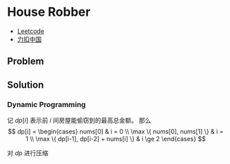# House Robber

- [Leetcode](https://leetcode.com/problems/house-robber)
- [力扣中国](https://leetcode.cn/problems/house-robber)

## Problem

[](desc.md ':include')

## Solution

### Dynamic Programming

记 $dp[i]$ 表示前 $i$ 间房屋能偷窃到的最高总金额。
那么
$$
dp[i] =
\begin{cases}
    nums[0] & i = 0 \\
    \max \{ nums[0], nums[1] \} & i = 1 \\
    \max \{ dp[i-1], dp[i-2] + nums[i] \} & i \ge 2
\end{cases}
$$

[](dp.cpp ':include :type=code cpp')

对 $dp$ 进行压缩

